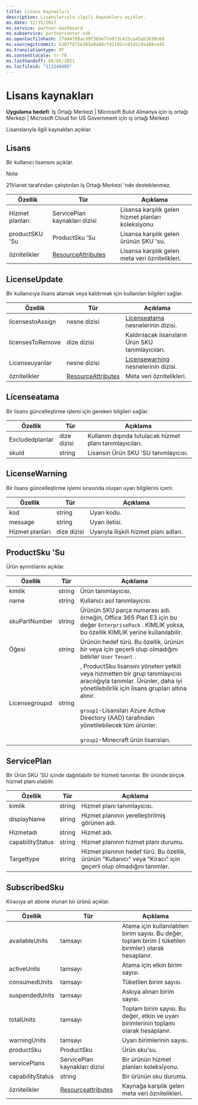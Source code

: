 ```yaml
---
title: Lisans kaynakları
description: Lisanslarıyla ilgili kaynakları açıklar.
ms.date: 12/15/2017
ms.service: partner-dashboard
ms.subservice: partnercenter-sdk
ms.openlocfilehash: 27d44f89ac89f365e77e073c425ca45ab3638c68
ms.sourcegitcommit: b307fd75e305e0a88cfd1182cc01d2c9a108ce45
ms.translationtype: MT
ms.contentlocale: tr-TR
ms.lasthandoff: 06/06/2021
ms.locfileid: "111548405"
---
```

# <a name="license-resources"></a>Lisans kaynakları

**Uygulama hedefi**: Iş Ortağı Merkezi | Microsoft Bulut Almanya için iş ortağı Merkezi | Microsoft Cloud for US Government için iş ortağı Merkezi

Lisanslarıyla ilgili kaynakları açıklar.

## <a name="license"></a>Lisans

Bir kullanıcı lisansını açıklar.

>[!NOTE]
>21Vianet tarafından çalıştırılan Iş Ortağı Merkezi 'nde desteklenmez.

| Özellik     | Tür                                                           | Açıklama                                                    |
|--------------|----------------------------------------------------------------|----------------------------------------------------------------|
| Hizmet planları | ServicePlan kaynakları dizisi                                 | Lisansa karşılık gelen hizmet planları koleksiyonu |
| productSKU 'Su   | ProductSku 'Su                                                     | Lisansa karşılık gelen ürünün SKU 'su.        |
| öznitelikler   | [ResourceAttributes](utility-resources.md#resourceattributes) | Lisansa karşılık gelen meta veri öznitelikleri.          |

## <a name="licenseupdate"></a>LicenseUpdate

Bir kullanıcıya lisans atamak veya kaldırmak için kullanılan bilgileri sağlar.

| Özellik         | Tür                                                           | Açıklama                                               |
|------------------|----------------------------------------------------------------|-----------------------------------------------------------|
| licensestoAssign | nesne dizisi                                               | [Licenseatama](#licenseassignment) nesnelerinin dizisi. |
| licensesToRemove | dize dizisi                                               | Kaldırılacak lisansların Ürün SKU tanımlayıcıları.    |
| Licenseuyarılar  | nesne dizisi                                               | [Licensewarning](#licensewarning) nesnelerinin dizisi.       |
| öznitelikler       | [ResourceAttributes](utility-resources.md#resourceattributes) | Meta veri öznitelikleri.                                  |

## <a name="licenseassignment"></a>Licenseatama

Bir lisans güncelleştirme işlemi için gereken bilgileri sağlar.

| Özellik      | Tür             | Açıklama                                                                |
|---------------|------------------|----------------------------------------------------------------------------|
| Excludedplanlar | dize dizisi | Kullanım dışında tutulacak hizmet planı tanımlayıcıları. |
| skuId         | string           | Lisansın Ürün SKU 'SU tanımlayıcısı.                                |

## <a name="licensewarning"></a>LicenseWarning

Bir lisans güncelleştirme işlemi sırasında oluşan uyarı bilgilerini içerir.

| Özellik     | Tür             | Açıklama                                         |
|--------------|------------------|-----------------------------------------------------|
| kod         | string           | Uyarı kodu.                                   |
| message      | string           | Uyarı iletisi.                                |
| Hizmet planları | dize dizisi | Uyarıyla ilişkili hizmet planı adları. |

## <a name="productsku"></a>ProductSku 'Su

Ürün ayrıntılarını açıklar.

| Özellik       | Tür             | Açıklama                                         |
|----------------|------------------|-----------------------------------------------------|
| kimlik             | string           | Ürün tanımlayıcısı.                             |
| name           | string           | Kullanıcı asıl tanımlayıcısı.                      |
| skuPartNumber  | string           | Ürünün SKU parça numarası adı. örneğin, Office 365 Plan E3 için bu değer `EnterprisePack` . KIMLIK yoksa, bu özellik KIMLIK yerine kullanılabilir.                |
| Öğesi     | string           | Ürünün hedef türü. Bu özellik, ürünün bir veya için geçerli olup olmadığını belirler `User` `Tenant` .                                                                    |
| Licensegroupıd | string           | , ProductSku lisansını yöneten yetkili veya hizmetten bir grup tanımlayıcısı aracılığıyla tanımlar. Ürünler, daha iyi yönetilebilirlik için lisans grupları altına alınır.<br/><br/>                                                                                     `group1`-Lisansları Azure Active Directory (AAD) tarafından yönetilebilecek tüm ürünler.<br/><br/>                                            `group2`-Minecraft ürün lisansları.                                         |

## <a name="serviceplan"></a>ServicePlan

Bir Ürün SKU 'SU içinde dağıtılabilir bir hizmeti tanımlar. Bir üründe birçok hizmet planı olabilir.

| Özellik         | Tür   | Açıklama                                                                                                       |
|------------------|--------|-------------------------------------------------------------------------------------------------------------------|
| kimlik               | string | Hizmet planı tanımlayıcısı.                                                                                      |
| displayName      | string | Hizmet planının yerelleştirilmiş görünen adı.                                                                  |
| Hizmetadı      | string | Hizmet adı.                                                                                                 |
| capabilityStatus | string | Hizmet planının hizmet planı durumu.                                                                      |
| Targettype       | string | Hizmet planının hedef türü. Bu özellik, ürünün "Kullanıcı" veya "Kiracı" için geçerli olup olmadığını tanımlar. |

## <a name="subscribedsku"></a>SubscribedSku

Kiracıya ait abone olunan bir ürünü açıklar.

| Özellik         | Tür                                                           | Açıklama                                                                                       |
|------------------|----------------------------------------------------------------|---------------------------------------------------------------------------------------------------|
| availableUnits   | tamsayı                                                        | Atama için kullanılabilen birim sayısı. Bu değer, toplam birim ( tüketilen birimler) olarak hesaplanır. |
| activeUnits      | tamsayı                                                        | Atama için etkin birim sayısı.                                                        |
| consumedUnits    | tamsayı                                                        | Tüketilen birim sayısı.                                                                     |
| suspendedUnits   | tamsayı                                                        | Askıya alınan birim sayısı.                                                                    |
| totalUnits       | tamsayı                                                        | Toplam birim sayısı. Bu değer, etkin ve uyarı birimlerinin toplamı olarak hesaplanır.         |
| warningUnits     | tamsayı                                                        | Uyarı birimlerinin sayısı.                                                                      |
| productSku       | ProductSku                                                     | Ürün sku'su.                                                                                  |
| servicePlans     | ServicePlan kaynakları dizisi                                 | Bir ürünün hizmet planları koleksiyonu.                                                     |
| capabilityStatus | string                                                         | Bir ürünün sku durumu.                                                                      |
| öznitelikler       | [Resourceattributes](utility-resources.md#resourceattributes) | Kaynağa karşılık gelen meta veri öznitelikleri.                                            |
